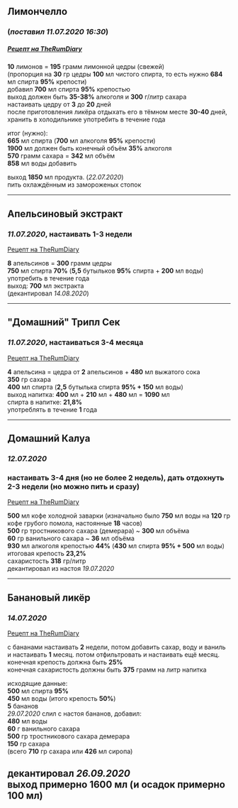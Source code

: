 ## Лимончелло 
### (*поставил 11.07.2020 16:30*)

##### [Рецепт на TheRumDiary](https://therumdiary.ru/napitki/likery/domashnij-limoncello.html)

**10** лимонов = **195** грамм лимонной цедры (свежей)  
(пропорция на **30** гр цедры **100** мл чистого спирта, то есть нужно **684** мл спирта **95%** крепости)  
добавил **700** мл спирта **95%** крепостью  
выход должен быть **35-38%** алкоголя и **300** г/литр сахара  
настаивать цедру от **3** до **20** дней  
после приготовления ликёра отдыхать его в тёмном месте **30-40** дней, хранить в холодильнике
употребить в течение года  

итог (нужно):  
**665** мл спирта (**700** мл алкоголя **95%** крепости)  
**1900** мл должен быть конечный объём **35%** алкоголя  
**570** грамм сахара = **342** мл объём  
**858** мл воды добавить

выход **1850** мл продукта. (*22.07.2020*)  
пить охлаждённым из замороженых стопок

------------------------------------------------------



## Апельсиновый экстракт  
### *11.07.2020*, настаивать **1-3** недели

[Рецепт на TheRumDiary](https://therumdiary.ru/napitki/likery/recepty-apelsinovyx-likerov.html)

**8** апельсинов = **300** грамм цедры  
**750** мл спирта **70%** (**5,5** бутыльков **95%** спирта + **200** мл воды)  
употребить в течение года  
выход: **700** мл экстракта  
(декантировал *14.08.2020*)  

------------------------------------------------------



## "Домашний" Трипл Сек  
### *11.07.2020*, настаиваться **3-4** месяца

[Рецепт на TheRumDiary](https://therumdiary.ru/napitki/likery/recepty-apelsinovyx-likerov.html)

**4** апельсина = цедра от **2** апельсинов + **480** мл выжатого сока  
**350** гр сахара  
**400** мл спирта (**2,5** бутылька спирта **95% + 150** мл воды)  
выход напитка: **400** мл + **210** мл + **480** мл = **1090** мл  
спирта в напитке: **21,8%**  
употреблять в течение **1** года  

------------------------------------------------------



## Домашний Калуа  
### *12.07.2020*  
### настаивать **3-4** дня (но не более 2 недель), дать отдохнуть **2-3** недели (но можно пить и сразу)

[Рецепт на TheRumDiary](https://therumdiary.ru/napitki/likery/recepty-kofejnogo-likera.html)

**500** мл кофе холодной заварки (изначально было **750** мл воды на **120** гр кофе грубого помола, настоянные **18** часов)  
**500** гр тростникового сахара (демерара) ~ **300** мл объёма  
**60** гр ванильного сахара ~ **36** мл объёма  
**930** мл алкоголя крепостью **44%** (**430** мл спирта **95% + 500** мл воды)  
итоговая крепость **23,2%**  
сахаристость **318** гр/литр  
декантировал из настоя *19.07.2020*  

------------------------------------------------------



## Банановый ликёр  
### *14.07.2020*

[Рецепт на TheRumDiary](https://therumdiary.ru/napitki/likery/banana-liqueur.html)

с бананами настаивать **2** недели, потом добавить сахар, воду и ваниль и настаивать **1** месяц. потом отфильтровать и настаивать ещё месяц.  
конечная крепость должна быть **25%**  
конечная сахаристость должны быть **375** грамм на литр напитка

исходящие данные:  
**500** мл спирта **95%**  
**450** мл воды (итого крепость **50%**)  
**5** бананов  
*29.07.2020* слил с настоя бананов, добавил:  
**480** мл воды  
**60** г ванильного сахара  
**500** гр тростникового сахара демерара  
**150** гр сахара  
(всего **710** гр сахара или **426** мл сиропа)

декантировал *26.09.2020*  
выход примерно **1600** мл (и осадок примерно **100** мл)  
-----------------------------------------------------